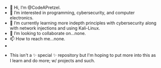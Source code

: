- 👋 Hi, I’m @CodeAPretzel.
- 👀 I’m interested in programming, cybersecurity, and computer electronics.
- 🌱 I’m currently learning more indepth principles with cybersecurity along with network injections and using Kali-Linux.
- 💞️ I’m looking to collaborate on...none.
- 📫 How to reach me...none.
- 
* This isn't a ✨ special ✨ repository but I'm hoping to put more into this as I learn and do more; w/ projects and such.
